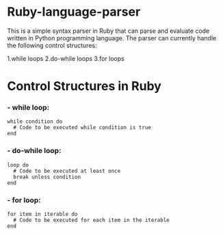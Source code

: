 # Ruby-language-parser

This is a simple syntax parser in Ruby that can parse and evaluate code written in Python programming language. The parser can currently handle the following control structures:

1.while loops
2.do-while loops
3.for loops

# Control Structures in Ruby 

### - while loop:
```
while condition do
  # Code to be executed while condition is true
end
```

### - do-while loop:
```
loop do
  # Code to be executed at least once
  break unless condition
end
```
### - for loop:

```
for item in iterable do
  # Code to be executed for each item in the iterable
end
``` 




